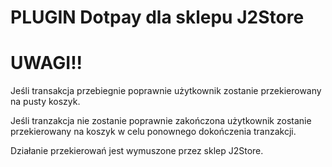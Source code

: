 PLUGIN Dotpay dla sklepu J2Store
===============================

UWAGI!!
======

Jeśli transakcja przebiegnie poprawnie użytkownik zostanie przekierowany na pusty koszyk.

Jeśli tranzakcja nie zostanie poprawnie zakończona użytkownik zostanie przekierowany na koszyk w celu ponownego dokończenia tranzakcji.

Działanie przekierowań jest wymuszone przez sklep J2Store.